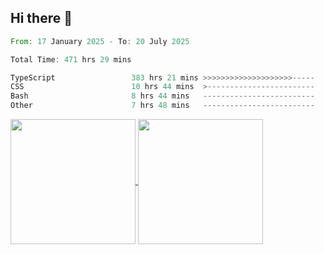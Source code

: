## Hi there 👋
<!--START_SECTION:waka-->

```rust
From: 17 January 2025 - To: 20 July 2025

Total Time: 471 hrs 29 mins

TypeScript                 383 hrs 21 mins >>>>>>>>>>>>>>>>>>>>-----   79.98 %
CSS                        10 hrs 44 mins  >------------------------   02.24 %
Bash                       8 hrs 44 mins   -------------------------   01.82 %
Other                      7 hrs 48 mins   -------------------------   01.63 %
```

<!--END_SECTION:waka-->

<a href="https://github.com/anuraghazra/github-readme-stats">
  <img height=200 align="center" src="https://github-readme-stats.vercel.app/api/top-langs/?username=paulgeorge35&layout=donut&langs_count=5&theme=transparent" />
</a>
<a href="https://github.com/anuraghazra/convoychat">
  <img height=200 align="center" src="https://github-readme-stats.vercel.app/api?username=paulgeorge35&show_icons=true&show=prs_merged&theme=transparent&rank_icon=github" />
</a>
